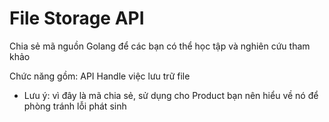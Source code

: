 # File Storage API

Chia sẻ mã nguồn Golang để các bạn có thể học tập và nghiên cứu tham khảo

Chức năng gồm: API Handle việc lưu trữ file

- Lưu ý: vì đây là mã chia sẻ, sử dụng cho Product bạn nên hiểu về nó để phòng tránh lỗi phát sinh